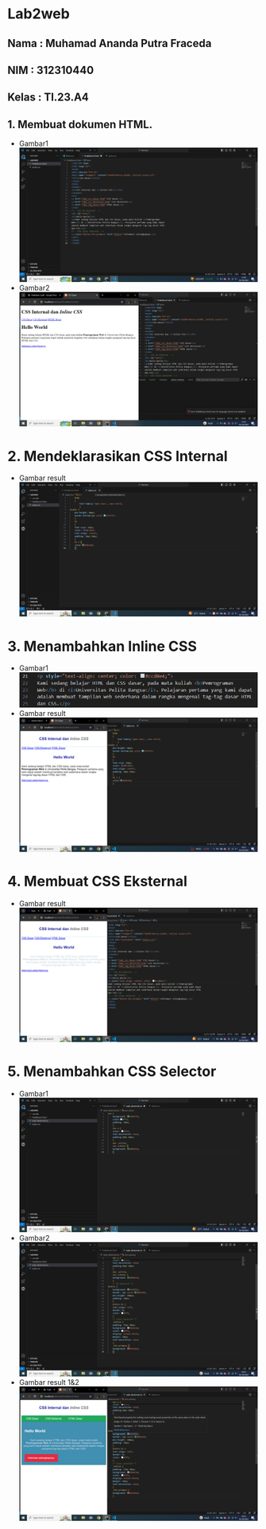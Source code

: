 # Lab2web
## Nama  : Muhamad Ananda Putra Fraceda
## NIM   : 312310440
## Kelas : TI.23.A4
## 1. Membuat dokumen HTML.
- Gambar1
  ![img 1](Screenshot/1.png)
- Gambar2
  ![img 2](Screenshot/2.png)
# 2. Mendeklarasikan CSS Internal
- Gambar result
  ![img 3](Screenshot/3.png)
# 3. Menambahkan Inline CSS
- Gambar1
  ![img 4](Screenshot/5.png)
- Gambar result
  ![img 5](Screenshot/4.png)
# 4. Membuat CSS Eksternal
- Gambar result
  ![img 6](Screenshot/6.png)
# 5. Menambahkan CSS Selector
- Gambar1
  ![img 7](Screenshot/7.png)
- Gambar2
  ![img 8](Screenshot/9.png)
- Gambar result 1&2
  ![img 9](Screenshot/10.png)
